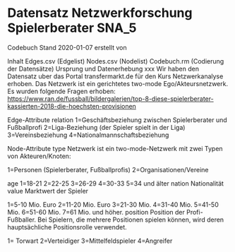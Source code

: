 # Datensatz Netzwerkforschung Spielerberater SNA_5

Codebuch Stand 2020-01-07
erstellt von 

Inhalt
Edges.csv (Edgelist)
Nodes.csv (Nodelist)
Codebuch.rm (Codierung der Datensätze)
Ursprung und Datenerhebung
xxx
Wir haben den Datensatz uber das Portal transfermarkt.de für den Kurs Netzwerkanalyse erhoben. 
Das Netzwerk ist ein gerichtetes two-mode Ego/Akteursnetzwerk. Es wurden folgende Fragen erhoben:
https://www.ran.de/fussball/bildergalerien/top-8-diese-spielerberater-kassierten-2018-die-hoechsten-provisionen

Edge-Attribute
relation
1=Geschäftsbeziehung zwischen Spielerberater und Fußballprofi
2=Liga-Beziehung (der Spieler spielt in der Liga)
3=Vereinsbeziehung
4=Nationalmannschaftsbeziehung



Node-Attribute
type
Netzwerk ist ein two-mode-Netzwerk mit zwei Typen von Akteuren/Knoten:

1=Personen (Spielerberater, Fußballprofis)
2=Organisationen/Vereine

age
1=18-21
2=22-25
3=26-29
4=30-33
5=34 und älter
nation
Nationalität
value
Marktwert der Spieler

1=5-10 Mio. Euro
2=11-20 Mio. Euro
3=21-30 Mio.
4=31-40 Mio.
5=41-50 Mio.
6=51-60 Mio.
7=61 Mio. und höher. 
position
Position der Profi-Fußballer. Bei Spielern, die mehrere Positionen spielen können, wird deren hauptsächliche Positionsrolle verwendet. 

1= Torwart
2=Verteidiger
3=Mittelfeldspieler
4=Angreifer


